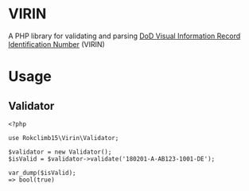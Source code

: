# VIRIN
A PHP library for validating and parsing [DoD Visual Information Record Identification Number](https://www.dimoc.mil/Submit-DoD-VI/Digital-VI-Toolkit-read-first/Create-a-VIRIN/) (VIRIN)

# Usage

## Validator
```
<?php

use Rokclimb15\Virin\Validator;

$validator = new Validator();
$isValid = $validator->validate('180201-A-AB123-1001-DE');

var_dump($isValid);
=> bool(true)
```
